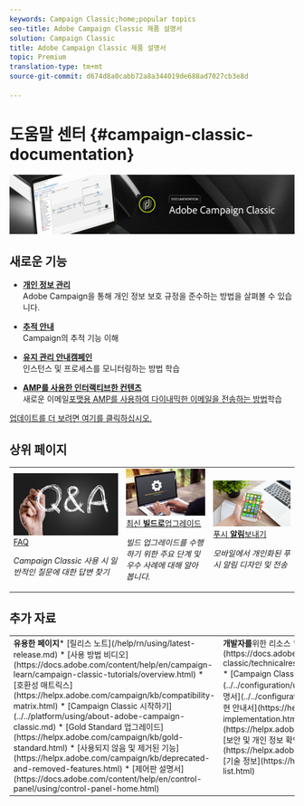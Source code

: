 ```yaml
---
keywords: Campaign Classic;home;popular topics
seo-title: Adobe Campaign Classic 제품 설명서
solution: Campaign Classic
title: Adobe Campaign Classic 제품 설명서
topic: Premium
translation-type: tm+mt
source-git-commit: d674d8a0cabb72a8a344019de688ad7027cb3e8d

---
```



# 도움말 센터 {#campaign-classic-documentation}

![](platform/using/assets/do-not-localize/banner_acc_doc.jpg)

## 새로운 기능

* **[개인 정보 관리](https://helpx.adobe.com/campaign/kb/campaign-privacy.html)**<br/>Adobe Campaign을 통해 개인 정보 보호 규정을 준수하는 방법을 살펴볼 수 있습니다.

* **[추적 안내](https://helpx.adobe.com/campaign/kb/acc-tracking.html)**<br/>Campaign의 추적 기능 이해

* **[유지 관리 안내캠페인](https://helpx.adobe.com/campaign/kb/acc-maintenance.html)**<br/>인스턴스 및 프로세스를 모니터링하는 방법 학습

* **[AMP를 사용한 인터랙티브한 컨텐츠](delivery/using/defining-interactive-content.md)**<br/>새로운 이메일[포맷용 AMP를 사용하여 다이내믹한 이메일을 전송하는 방법](https://amp.dev/about/email/)학습

[업데이트를 더 보려면 여기를 클릭하십시오.](/help/rn/using/documentation-updates.md)

## 상위 페이지

<table>
<tr>
  <td>
    <a href="platform/using/common-questions.md">
      <img alt="FAQ" src="platform/using/assets/FAQ.png"/>
    </a>
    <div>
      <a href="platform/using/common-questions.md">
    FAQ <strong></strong></a>
    </div>
    <p>
    <em>Campaign Classic 사용 시 일반적인 질문에 대한 답변 찾기</em>
    <p>
  </td>
   <td>
    <a href="https://docs.campaign.adobe.com/doc/AC/getting_started/EN/buildUpgrade.html">
      <img alt="업그레이드 빌드" src="platform/using/assets/upgrade.png" />
    </a>
    <div>
      <a href="https://docs.campaign.adobe.com/doc/AC/getting_started/EN/buildUpgrade.html">
    최신 <strong>빌드로</strong>업그레이드 </a>
    </div>
    <p>
    <em>빌드 업그레이드를 수행하기 위한 주요 단계 및 우수 사례에 대해 알아봅니다.</em>
    <p>
  </td>
  <td>
    <a href="delivery/using/creating-notifications.md">
       <img alt="푸시 알림" src="platform/using/assets/push.png" />
    </a>
    <div>
       <a href="delivery/using/creating-notifications.md">
    푸시 <strong>알림</strong>보내기 </a>
    </div>
    <p>
    <em>모바일에서 개인화된 푸시 알림 디자인 및 전송</em>
    <p>
  </td>
</tr>
</table>

## 추가 자료

<table>
<tr>
  <td valign="top"><strong>유용한 페이지</strong>* [릴리스 노트](/help/rn/using/latest-release.md) * [사용 방법 비디오](https://docs.adobe.com/content/help/en/campaign-learn/campaign-classic-tutorials/overview.html) * [호환성 매트릭스](https://helpx.adobe.com/campaign/kb/compatibility-matrix.html) * [Campaign Classic 시작하기](../../platform/using/about-adobe-campaign-classic.md) * [Gold Standard 업그레이드](https://helpx.adobe.com/campaign/kb/gold-standard.html) * [사용되지 않음 및 제거된 기능](https://helpx.adobe.com/campaign/kb/deprecated-and-removed-features.html) * [제어판 설명서](https://docs.adobe.com/content/help/en/control-panel/using/control-panel-home.html)
  </td>
  <td valign="top"><strong>개발자를</strong>위한 리소스 * [오류 메시지 목록](https://docs.adobe.com/content/help/en/campaign-classic/technicalresources/error_messages/error_codes.html) * [Campaign Classic 데이터 모델](../../configuration/using/about-data-model.md) * [JSAPI 설명서](../../configuration/using/about-web-services.md) * [구현 안내서](https://helpx.adobe.com/campaign/kb/acc-implementation.html) * [추적 안내서](https://helpx.adobe.com/campaign/kb/acc-tracking.html) * [보안 및 개인 정보 확인 목록](https://helpx.adobe.com/campaign/kb/acc-security.html) * [기술 정보](https://helpx.adobe.com/campaign/kb/article-list.html)
  </td>
</tr>
</table>
